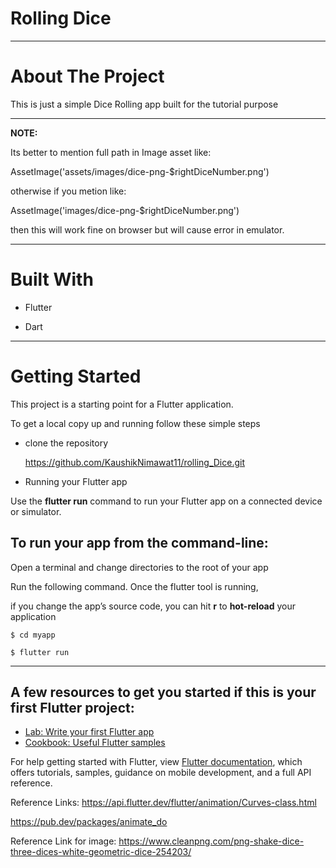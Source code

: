 # Rolling Dice

---

# About The Project

This is just a simple Dice Rolling app built for the tutorial purpose

---

**NOTE:**

Its better to mention full path in Image asset like:   

AssetImage('assets/images/dice-png-$rightDiceNumber.png')

otherwise if you metion like:  

AssetImage('images/dice-png-$rightDiceNumber.png')

then this will work fine on browser but will cause error in emulator.

---

# Built With

- Flutter

- Dart

---

# Getting Started

This project is a starting point for a Flutter application.

To get a local copy up and running follow these simple steps

- clone the repository

    https://github.com/KaushikNimawat11/rolling_Dice.git
  
- Running your Flutter app

Use the **flutter run**  command to run your Flutter app on a connected device or simulator.

## To run your app from the command-line:

Open a terminal and change directories to the root of your app

Run the following command. Once the flutter tool is running, 

if you change the app’s source code, you can hit **r** to **hot-reload** your application 

    $ cd myapp
  
    $ flutter run

---

## A few resources to get you started if this is your first Flutter project:

- [Lab: Write your first Flutter app](https://flutter.dev/docs/get-started/codelab)
- [Cookbook: Useful Flutter samples](https://flutter.dev/docs/cookbook)

For help getting started with Flutter, view 
[Flutter documentation](https://flutter.dev/docs), which offers tutorials,
samples, guidance on mobile development, and a full API reference.

Reference Links:
https://api.flutter.dev/flutter/animation/Curves-class.html

https://pub.dev/packages/animate_do

Reference Link for image:
https://www.cleanpng.com/png-shake-dice-three-dices-white-geometric-dice-254203/
